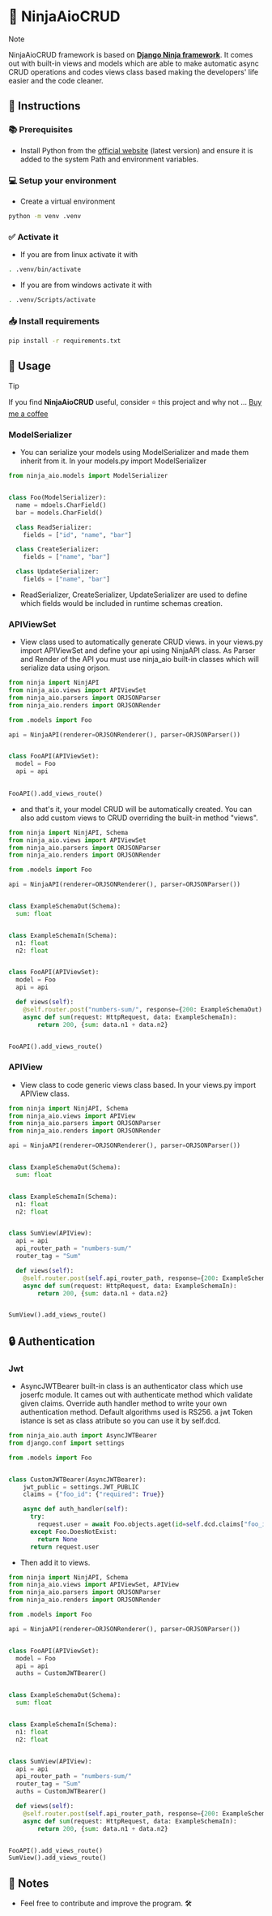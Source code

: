 # 🥷 NinjaAioCRUD
> [!NOTE]
> NinjaAioCRUD framework is based on **<a href="https://django-ninja.dev/">Django Ninja framework</a>**. It comes out with built-in views and models which are able to make automatic async CRUD operations and codes views class based making the developers' life easier and the code cleaner.

## 📝 Instructions

### 📚 Prerequisites
- Install Python from the [official website](https://www.python.org/) (latest version) and ensure it is added to the system Path and environment variables.

### 💻 Setup your environment
- Create a virtual environment
```bash
python -m venv .venv
```
### ✅ Activate it
- If you are from linux activate it with
```bash
. .venv/bin/activate
```
- If you are from windows activate it with
```bash
. .venv/Scripts/activate
```

### 📥 Install requirements
```bash
pip install -r requirements.txt
```

## 🚀 Usage

> [!TIP]
> If you find **NinjaAioCRUD** useful, consider :star: this project
> and why not ... [Buy me a coffee](https://buymeacoffee.com/caspel26)

### ModelSerializer
- You can serialize your models using ModelSerializer and made them inherit from it. In your models.py import ModelSerializer
```Python
from ninja_aio.models import ModelSerializer


class Foo(ModelSerializer):
  name = mdoels.CharField()
  bar = models.CharField()

  class ReadSerializer:
    fields = ["id", "name", "bar"]

  class CreateSerializer:
    fields = ["name", "bar"]

  class UpdateSerializer:
    fields = ["name", "bar"]
```
- ReadSerializer, CreateSerializer, UpdateSerializer are used to define which fields would be included in runtime schemas creation.

### APIViewSet
- View class used to automatically generate CRUD views. in your views.py import APIViewSet and define your api using NinjaAPI class. As Parser and Render of the API you must use ninja_aio built-in classes which will serialize data using orjson.
```Python
from ninja import NinjAPI
from ninja_aio.views import APIViewSet
from ninja_aio.parsers import ORJSONParser
from ninja_aio.renders import ORJSONRender

from .models import Foo

api = NinjaAPI(renderer=ORJSONRenderer(), parser=ORJSONParser())


class FooAPI(APIViewSet):
  model = Foo
  api = api

  
FooAPI().add_views_route()
```
- and that's it, your model CRUD will be automatically created. You can also add custom views to CRUD overriding the built-in method "views".
```Python
from ninja import NinjAPI, Schema
from ninja_aio.views import APIViewSet
from ninja_aio.parsers import ORJSONParser
from ninja_aio.renders import ORJSONRender

from .models import Foo

api = NinjaAPI(renderer=ORJSONRenderer(), parser=ORJSONParser())


class ExampleSchemaOut(Schema):
  sum: float


class ExampleSchemaIn(Schema):
  n1: float
  n2: float


class FooAPI(APIViewSet):
  model = Foo
  api = api

  def views(self):
    @self.router.post("numbers-sum/", response={200: ExampleSchemaOut)
    async def sum(request: HttpRequest, data: ExampleSchemaIn):
        return 200, {sum: data.n1 + data.n2}


FooAPI().add_views_route()
```

### APIView
- View class to code generic views class based. In your views.py import APIView class.
```Python
from ninja import NinjAPI, Schema
from ninja_aio.views import APIView
from ninja_aio.parsers import ORJSONParser
from ninja_aio.renders import ORJSONRender

api = NinjaAPI(renderer=ORJSONRenderer(), parser=ORJSONParser())


class ExampleSchemaOut(Schema):
  sum: float


class ExampleSchemaIn(Schema):
  n1: float
  n2: float


class SumView(APIView):
  api = api
  api_router_path = "numbers-sum/"
  router_tag = "Sum"

  def views(self):
    @self.router.post(self.api_router_path, response={200: ExampleSchemaOut)
    async def sum(request: HttpRequest, data: ExampleSchemaIn):
        return 200, {sum: data.n1 + data.n2}


SumView().add_views_route()
```

## 🔒 Authentication
### Jwt
- AsyncJWTBearer built-in class is an authenticator class which use joserfc module. It cames out with authenticate method which validate given claims. Override auth handler method to write your own authentication method. Default algorithms used is RS256. a jwt Token istance is set as class atribute so you can use it by self.dcd.  
```Python
from ninja_aio.auth import AsyncJWTBearer
from django.conf import settings

from .models import Foo


class CustomJWTBearer(AsyncJWTBearer):
    jwt_public = settings.JWT_PUBLIC
    claims = {"foo_id": {"required": True}}

    async def auth_handler(self):
      try:
        request.user = await Foo.objects.aget(id=self.dcd.claims["foo_id"])
      except Foo.DoesNotExist:
        return None
      return request.user
```
- Then add it to views.
```Python
from ninja import NinjAPI, Schema
from ninja_aio.views import APIViewSet, APIView
from ninja_aio.parsers import ORJSONParser
from ninja_aio.renders import ORJSONRender

from .models import Foo

api = NinjaAPI(renderer=ORJSONRenderer(), parser=ORJSONParser())


class FooAPI(APIViewSet):
  model = Foo
  api = api
  auths = CustomJWTBearer()


class ExampleSchemaOut(Schema):
  sum: float


class ExampleSchemaIn(Schema):
  n1: float
  n2: float


class SumView(APIView):
  api = api
  api_router_path = "numbers-sum/"
  router_tag = "Sum"
  auths = CustomJWTBearer()

  def views(self):
    @self.router.post(self.api_router_path, response={200: ExampleSchemaOut, auth=self.auths)
    async def sum(request: HttpRequest, data: ExampleSchemaIn):
        return 200, {sum: data.n1 + data.n2}


FooAPI().add_views_route()
SumView().add_views_route()
```

## 📌 Notes
- Feel free to contribute and improve the program. 🛠️
